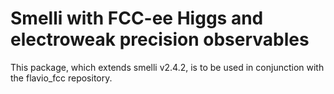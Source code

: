 # Smelli with FCC-ee Higgs and electroweak precision observables  

This package, which extends smelli v2.4.2, is to be used in conjunction with the flavio_fcc repository.
